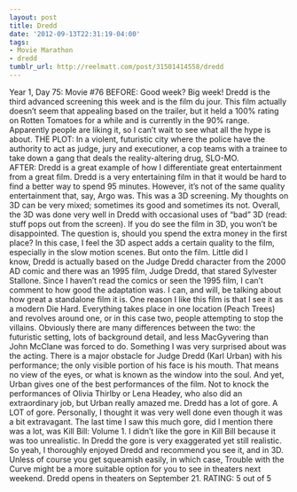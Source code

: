 ```yaml
---
layout: post
title: Dredd
date: '2012-09-13T22:31:19-04:00'
tags:
- Movie Marathon
- dredd
tumblr_url: http://reelmatt.com/post/31501414558/dredd
---
```

Year 1, Day 75: Movie #76
BEFORE: Good week? Big week! Dredd is the third advanced screening this week and is the film du jour.
This film actually doesn’t seem that appealing based on the trailer, but it held a 100% rating on Rotten Tomatoes for a while and is currently in the 90% range. Apparently people are liking it, so I can’t wait to see what all the hype is about.
THE PLOT: In a violent, futuristic city where the police have the authority to act as judge, jury and executioner, a cop teams with a trainee to take down a gang that deals the reality-altering drug, SLO-MO.
AFTER: Dredd is a great example of how I differentiate great entertainment from a great film. Dredd is a very entertaining film in that it would be hard to find a better way to spend 95 minutes. However, it’s not of the same quality entertainment that, say, Argo was.
This was a 3D screening. My thoughts on 3D can be very mixed; sometimes its good and sometimes its not. Overall, the 3D was done very well in Dredd with occasional uses of “bad” 3D (read: stuff pops out from the screen). If you do see the film in 3D, you won’t be disappointed. The question is, should you spend the extra money in the first place? In this case, I feel the 3D aspect adds a certain quality to the film, especially in the slow motion scenes.
But onto the film. Little did I know, Dredd is actually based on the Judge Dredd character from the 2000 AD comic and there was an 1995 film, Judge Dredd, that stared Sylvester Stallone. Since I haven’t read the comics or seen the 1995 film, I can’t comment to how good the adaptation was. I can, and will, be talking about how great a standalone film it is.
One reason I like this film is that I see it as a modern Die Hard. Everything takes place in one location (Peach Trees) and revolves around one, or in this case two, people attempting to stop the villains. Obviously there are many differences between the two: the futuristic setting, lots of background detail, and less MacGyvering than John McClane was forced to do.
Something I was very surprised about was the acting. There is a major obstacle for Judge Dredd (Karl Urban) with his performance; the only visible portion of his face is his mouth. That means no view of the eyes, or what is known as the window into the soul. And yet, Urban gives one of the best performances of the film. Not to knock the performances of Olivia Thirlby or Lena Headey, who also did an extraordinary job, but Urban really amazed me.
Dredd has a lot of gore. A LOT of gore. Personally, I thought it was very well done even though it was a bit extravagant. The last time I saw this much gore, did I mention there was a lot, was Kill Bill: Volume 1. I didn’t like the gore in Kill Bill because it was too unrealistic. In Dredd the gore is very exaggerated yet still realistic.
So yeah, I thoroughly enjoyed Dredd and recommend you see it, and in 3D. Unless of course you get squeamish easily, in which case, Trouble with the Curve might be a more suitable option for you to see in theaters next weekend.
Dredd opens in theaters on September 21.
RATING: 5 out of 5
